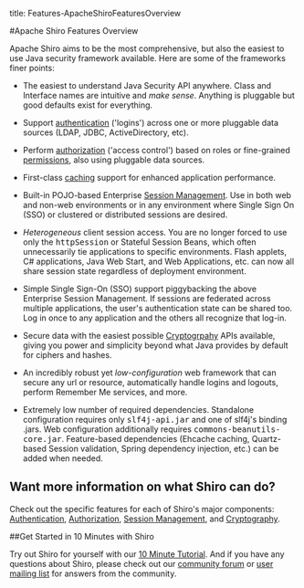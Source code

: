 title: Features-ApacheShiroFeaturesOverview

#Apache Shiro Features Overview

Apache Shiro aims to be the most comprehensive, but also the easiest to use Java security framework available.   Here are some of the frameworks finer points:

*   The easiest to understand Java Security API anywhere.  Class and Interface names are intuitive and _make sense_.  Anything is pluggable but good defaults exist for everything.

*   Support [authentication](authentication-features.html) ('logins') across one or more pluggable data sources (LDAP, JDBC, ActiveDirectory, etc).

*   Perform [authorization](authorization-features.html) ('access control') based on roles or fine-grained [permissions](permissions.html), also using pluggable data sources.

*   First-class [caching](caching.html) support for enhanced application performance.

*   Built-in POJO-based Enterprise [Session Management](session-management-features.html).  Use in both web and non-web environments or in any environment where Single Sign On (SSO) or clustered or distributed sessions are desired.

*   _Heterogeneous_ client session access.  You are no longer forced to use only the <tt>httpSession</tt> or Stateful Session Beans, which often unnecessarily tie applications to specific environments.  Flash applets, C# applications, Java Web Start, and Web Applications, etc. can now all share session state regardless of deployment environment.

*   Simple Single Sign-On (SSO) support piggybacking the above Enterprise Session Management.  If sessions are federated across multiple applications, the user's authentication state can be shared too.  Log in once to any application and the others all recognize that log-in.

*   Secure data with the easiest possible [Cryptogrpahy](cryptography-features.html) APIs available, giving you power and simplicity beyond what Java provides by default for ciphers and hashes.

*   An incredibly robust yet _low-configuration_ web framework that can secure any url or resource, automatically handle logins and logouts, perform Remember Me services, and more.

*   Extremely low number of required dependencies.  Standalone configuration requires only <tt>slf4j-api.jar</tt> and one of slf4j's binding .jars.  Web configuration additionally requires <tt>commons-beanutils-core.jar</tt>.  Feature-based dependencies (Ehcache caching, Quartz-based Session validation, Spring dependency injection, etc.) can be added when needed.

## Want more information on what Shiro can do?  

Check out the specific features for each of Shiro's major components: [Authentication](authentication-features.html), [Authorization](authorization-features.html), [Session Management](session-management-features.html), and [Cryptography](cryptography-features.html).

##Get Started in 10 Minutes with Shiro

Try out Shiro for yourself with our [10 Minute Tutorial](10-minute-tutorial.html).  And if you have any questions about Shiro, please check out our [community forum](forums.html) or [user mailing list](mailing-lists.html) for answers from the community.
<input type="hidden" id="ghEditPage" value="features.md"></input>
